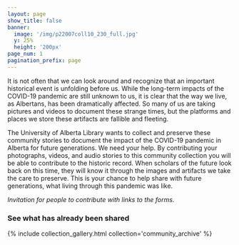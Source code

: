 ```yaml
---
layout: page
show_title: false
banner:
  image: '/img/p22007coll10_230_full.jpg'
  y: 25%
  height: '200px'
page_num: 1
pagination_prefix: page
---
```


It is not often that we can look around and recognize that an important historical event is unfolding before us. While the long-term impacts of the COVID-19 pandemic are still unknown to us, it is clear that the way we live, as Albertans, has been dramatically affected. So many of us are taking pictures and videos to document these strange times, but the platforms and places we store these artifacts are fallible and fleeting. 

The University of Alberta Library wants to collect and preserve these community stories to document the impact of the COVID-19 pandemic in Alberta for future generations. We need your help. By contributing your photographs, videos, and audio stories to this community collection you will be able to contribute to the historic record. When scholars of the future look back on this time, they will know it through the images and artifacts we take the care to preserve. This is your chance to help share with future generations, what living through this pandemic was like. 

_Invitation for people to contribute with links to the forms._

### See what has already been shared
{% include collection_gallery.html collection='community_archive' %}
